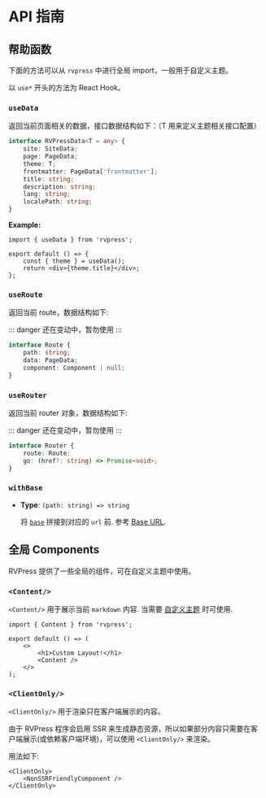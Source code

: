 # API 指南

## 帮助函数

下面的方法可以从 `rvpress` 中进行全局 import，一般用于自定义主题。

以 `use*` 开头的方法为 React Hook。

### `useData`

返回当前页面相关的数据，接口数据结构如下：（T 用来定义主题相关接口配置）

```ts
interface RVPressData<T = any> {
    site: SiteData;
    page: PageData;
    theme: T;
    frontmatter: PageData['frontmatter'];
    title: string;
    description: string;
    lang: string;
    localePath: string;
}
```

**Example:**

```tsx
import { useData } from 'rvpress';

export default () => {
    const { theme } = useData();
    return <div>{theme.title}</div>;
};
```

### `useRoute`

返回当前 route，数据结构如下:

::: danger
还在变动中，暂勿使用
:::

```ts
interface Route {
    path: string;
    data: PageData;
    component: Component | null;
}
```

### `useRouter`

返回当前 router 对象，数据结构如下:

::: danger
还在变动中，暂勿使用
:::

```ts
interface Router {
    route: Route;
    go: (href?: string) => Promise<void>;
}
```

### `withBase`

-   **Type**: `(path: string) => string`

    将 [`base`](/config/basics.html#base) 拼接到对应的 `url` 前. 参考 [Base URL](/guide/assets.html#base-url).

## 全局 Components

RVPress 提供了一些全局的组件，可在自定义主题中使用。

### `<Content/>`

`<Content/>` 用于展示当前 `markdown` 内容. 当需要 [自定义主题](/guide/theming.html) 时可使用.

```tsx
import { Content } from 'rvpress';

export default () => (
    <>
        <h1>Custom Layout!</h1>
        <Content />
    </>
);
```

### `<ClientOnly/>`

`<ClientOnly/>` 用于渲染只在客户端展示的内容。

由于 RVPress 程序会启用 SSR 来生成静态资源，所以如果部分内容只需要在客户端展示(或依赖客户端环境)，可以使用 `<ClientOnly/>` 来渲染。

用法如下:

```tsx
<ClientOnly>
    <NonSSRFriendlyComponent />
</ClientOnly>
```
